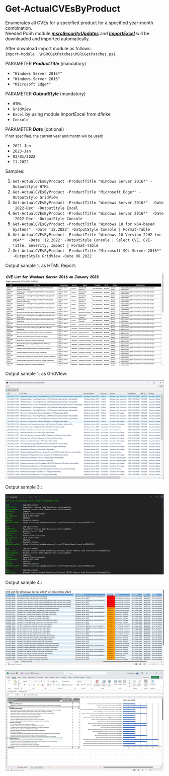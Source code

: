 # Get-ActualCVEsByProduct 
Enumerates all CVEs for a specified product for a specified year-month combination.<br />
Needed PoSh module [***msrcSecurityUpdates***](https://github.com/microsoft/MSRC-Microsoft-Security-Updates-API) and [***ImportExcel***](https://github.com/dfinke/ImportExcel) will be downloaded and imported automatically.

After download import module as follows:  
`Import-Module .\MSRCGetPatches\MSRCGetPatches.ps1`

PARAMETER ***ProductTitle*** (mandatory) <br />
* `"Windows Server 2016*"` <br />
* `"Windows Server 2016"` <br />
* `"Microsoft Edge*"`<br />

PARAMETER ***OutputStyle*** (mandatory)<br />
* `HTML`
* `GridView`
* `Excel` by using module ImportExcel from dfinke
* `Console`

PARAMETER ***Date*** (optional)<br />
<sub>If not specified, the current year and month will be used!</sub>
* `2021-Jun`
* `2023-Jan`
* `03/01/2022`
* `11.2022`

Samples:

1. `Get-ActualCVEsByProduct -ProductTitle "Windows Server 2016*" -OutputStyle HTML`
3. `Get-ActualCVEsByProduct -ProductTitle "Microsoft Edge*" -OutputStyle GridView`
4. `Get-ActualCVEsByProduct -ProductTitle "Windows Server 2016*"  -Date '2022-Dec' -OutputStyle Excel`
5. `Get-ActualCVEsByProduct -ProductTitle "Windows Server 2016*"  -Date '2022-Dec' -OutputStyle Console`
6. `Get-ActualCVEsByProduct -ProductTitle "Windows 10 for x64-based Systems"  -Date '12.2022' -OutputStyle Console | Format-Table`
7. `Get-ActualCVEsByProduct -ProductTitle "Windows 10 Version 22H2 for x64*"  -Date '12.2022' -OutputStyle Console | Select CVE, CVE-Title, Severity, Impact | Format-Table`
8. `Get-ActualCVEsByProduct -ProductTitle "Microsoft SQL Server 2016*" -OutputStyle GridView -Date 06.2022`

Output sample 1. as HTML Report:

![HTML](https://github.com/BetaHydri/MSRCGetPatches/blob/master/HTML.jpg "HTML Output")<br />

Output sample 1. as GridVIew:

![GridView](https://github.com/BetaHydri/MSRCGetPatches/blob/master/GridView.jpg "GridView Output")<br />

Output sample 3.:

![GridView](https://github.com/BetaHydri/MSRCGetPatches/blob/master/Console.jpg "Console Output")<br />

Output sample 4.:

![Excel](https://github.com/BetaHydri/MSRCGetPatches/blob/master/Excel1.jpg "Excel Table View")

![Excel](https://github.com/BetaHydri/MSRCGetPatches/blob/master/ExcelPivotChart.jpg "Excel Pivot View")
